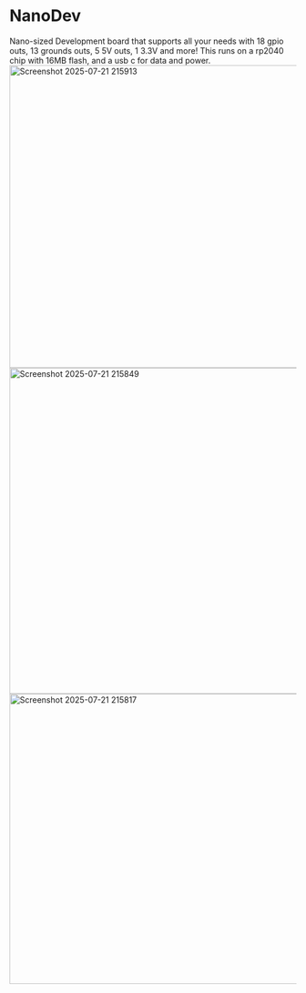 # NanoDev
Nano-sized Development board that supports all your needs with 18 gpio outs, 13 grounds outs, 5 5V outs, 1 3.3V and more! This runs on a rp2040 chip with 16MB flash, and a usb c for data and power.
<img width="835" height="532" alt="Screenshot 2025-07-21 215913" src="https://github.com/user-attachments/assets/52ef4b3c-2bde-43ac-a6f0-6e9227822f87" />
<img width="814" height="573" alt="Screenshot 2025-07-21 215849" src="https://github.com/user-attachments/assets/973f71a9-0cf9-4242-a35e-051494273d0a" />
<img width="777" height="510" alt="Screenshot 2025-07-21 215817" src="https://github.com/user-attachments/assets/d2af8e7e-c31f-49b1-ab49-7614f10936e9" />
